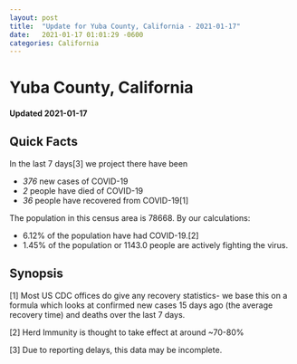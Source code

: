 ```yaml
---
layout: post
title:  "Update for Yuba County, California - 2021-01-17"
date:   2021-01-17 01:01:29 -0600
categories: California
---
```


# Yuba County, California
#### Updated 2021-01-17

## Quick Facts

In the last 7 days[3] we project there have been
- *376* new cases of COVID-19
- *2* people have died of COVID-19
- *36* people have recovered from COVID-19[1]

The population in this census area is 78668. By our calculations:
- 6.12% of the population have had COVID-19.[2]
- 1.45% of the population or 1143.0 people are actively fighting the virus.

## Synopsis




[1] Most US CDC offices do give any recovery statistics- we base this on a formula which looks at confirmed new cases
15 days ago (the average recovery time) and deaths over the last 7 days.

[2] Herd Immunity is thought to take effect at around ~70-80%

[3] Due to reporting delays, this data may be incomplete.
 
    